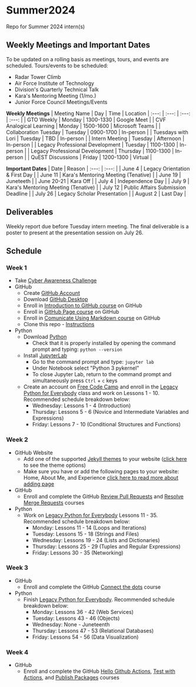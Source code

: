 # Summer2024
Repo for Summer 2024 intern(s)

## Weekly Meetings and Important Dates
To be updated on a rolling basis as meetings, tours, and events are scheduled. Tours/events to be scheduled:
- Radar Tower Climb
- Air Force Institute of Technology
- Division's Quarterly Technical Talk
- Kara's Mentoring Meeting (1/mo.)
- Junior Force Council Meetings/Events

**Weekly Meetings**
| Meeting Name | Day | Time | Location |
:---: | :---: | :---: | :---: |
| GTO Weekly | Monday | 1300-1330 | Google Meet |
| CVF Analogical Learning | Monday | 1500-1600 | Microsoft Teams |
| Collaboration Tuesday | Tuesday | 0900-1700 | In-person |
| Tuesdays with Lori | Tuesday | TBD | In-person |
| Intern Meeting | Tuesday | Afternoon | In-person |
| Legacy Professional Development | Tuesday | 1100-1300 | In-person |
| Legacy Professional Development | Thursday | 1100-1300 | In-person |
| QuEST Discussions | Friday | 1200-1300 | Virtual |

**Important Dates**
| Date | Reason |
:---: | :---: |
| June 4 | Legacy Orientation & First Day |
| June 11 | Kara's Mentoring Meeting (Tenative) |
| June 19 | Juneteeth |
| June 20-21 | Kara Off |
| July 4 | Independence Day |
| July 9 | Kara's Mentoring Meeting (Tenative) |
| July 12 | Public Affairs Submission Deadline |
| July 26 | Legacy Scholar Presentation |
| August 2 | Last Day |

## Deliverables
Weekly report due before Tuesday intern meeting. The final deliverable is a poster to present at the presentation session on July 26.

## Schedule

### Week 1
- Take [Cyber Awareness Challenge](https://public.cyber.mil/training/cyber-awareness-challenge/)
- GitHub
  - Create [GitHub Account](https://github.com/)
  - Download [GitHub Desktop](https://desktop.github.com/)
  - Enroll in [Introduction to GitHub course](https://github.com/skills/introduction-to-github) on GitHub
  - Enroll in [GitHub Page course](https://github.com/skills/github-pages) on GitHub
  - Enroll in [Comunicate Using Markdown course](https://github.com/skills/communicate-using-markdown) on GitHub
  - Clone this repo - [Instructions](https://docs.github.com/en/repositories/creating-and-managing-repositories/cloning-a-repository)
- Python
  - Download [Python](https://www.python.org/downloads/)
    - Check that it is properly installed by opening the command prompt and typing: `python --version`
  - Install [JupyterLab](https://jupyter.org/install)
    - Go to the command prompt and type: `jupyter lab`
    - Under Notebook select "Python 3 pykernel"
    - To close Jupyter Lab, return to the command prompt and simultaneously press `Ctrl` + `c` keys
  - Create an account on [Free Code Camp](https://www.freecodecamp.org/) and enroll in the [Legacy Python for Everybody](https://www.freecodecamp.org/learn/python-for-everybody/#python-for-everybody) class and work on Lessons 1 - 10. Recommended schedule breakdown below:
    - Wednesday: Lessons 1 - 4 (Introduction)
    - Thursday: Lessons 5 - 6 (Novice and Intermediate Variables and Expressions)
    - Friday: Lessons 7 - 10 (Conditional Structures and Functions)
 
### Week 2
- GitHub Website
  - Add one of the supported [Jekyll themes](https://docs.github.com/en/pages/setting-up-a-github-pages-site-with-jekyll/adding-a-theme-to-your-github-pages-site-using-jekyll) to your website ([click here](https://pages.github.com/themes/) to see the theme options)
  - Make sure you have or add the following pages to your website: Home, About Me, and Experience [click here to read more about adding page](https://docs.github.com/en/pages/setting-up-a-github-pages-site-with-jekyll/adding-content-to-your-github-pages-site-using-jekyll#adding-a-new-page-to-your-site)
- GitHub    
  - Enroll and complete the GitHub [Review Pull Requests](https://github.com/skills/review-pull-requests) and [Resolve Merge Requests](https://github.com/skills/resolve-merge-conflicts) courses
- Python
  - Work on [Legacy Python for Everybody](https://www.freecodecamp.org/learn/python-for-everybody/#python-for-everybody) Lessons 11 - 35. Recommended schedule breakdown below:
    - Monday: Lessons 11 - 14 (Loops and Iterations)
    - Tuesday: Lessons 15 - 18 (Strings and Files)
    - Wednesday: Lessons 19 - 24 (Lists and Dictionaries)
    - Thursday: Lessons 25 - 29 (Tuples and Regular Expressions)
    - Friday: Lessons 30 - 35 (Networking)

### Week 3
- GitHub
  - Enroll and complete the GitHub [Connect the dots](https://github.com/skills/connect-the-dots) course
- Python
  - Finish [Legacy Python for Everybody](https://www.freecodecamp.org/learn/python-for-everybody/#python-for-everybody). Recommended schedule breakdown below:
    - Monday: Lessons 36 - 42 (Web Services)
    - Tuesday: Lessons 43 - 46 (Objects)
    - Wednesday: None - Juneteenth
    - Thursday: Lessons 47 - 53 (Relational Databases)
    - Friday: Lessons 54 - 56 (Data Visualization)

### Week 4
- GitHub
  - Enroll and complete the GitHub [Hello Github Actions](https://github.com/skills/hello-github-actions), [Test with Actions](https://github.com/skills/test-with-actions), and [Publish Packages](https://github.com/skills/publish-packages) courses
